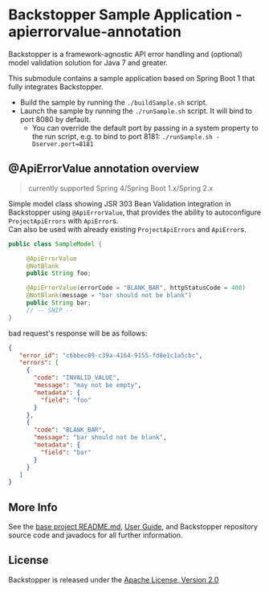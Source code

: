 # Backstopper Sample Application - apierrorvalue-annotation

Backstopper is a framework-agnostic API error handling and (optional) model validation solution for Java 7 and greater.

This submodule contains a sample application based on Spring Boot 1 that fully integrates Backstopper.
 
* Build the sample by running the `./buildSample.sh` script.
* Launch the sample by running the `./runSample.sh` script. It will bind to port 8080 by default. 
    * You can override the default port by passing in a system property to the run script, 
    e.g. to bind to port 8181: `./runSample.sh -Dserver.port=8181`

## @ApiErrorValue annotation overview

> currently supported Spring 4/Spring Boot 1.x/Spring 2.x

Simple model class showing JSR 303 Bean Validation integration in Backstopper using `@ApiErrorValue`,
that provides the ability to autoconfigure `ProjectApiErrors` with `ApiError`s.         
Can also be used with already existing `ProjectApiErrors` and `ApiError`s.      

```java
public class SampleModel {

     @ApiErrorValue
     @NotBlank
     public String foo;

     @ApiErrorValue(errorCode = "BLANK_BAR", httpStatusCode = 400)
     @NotBlank(message = "bar should not be blank")
     public String bar;
     // -- SNIP -- 
}
```

bad request's response will be as follows:

```json
{
   "error_id": "c6bbec89-c39a-4164-9155-fd8e1c1a5cbc",
   "errors": [
     {
       "code": "INVALID_VALUE",
       "message": "may not be empty",
       "metadata": {
         "field": "foo"
       }
     },
     {
       "code": "BLANK_BAR",
       "message": "bar should not be blank",
       "metadata": {
         "field": "bar"
       }
     }
   ]
}
``` 

## More Info

See the [base project README.md](../../README.md), [User Guide](../../USER_GUIDE.md), and Backstopper repository 
source code and javadocs for all further information.

## License

Backstopper is released under the [Apache License, Version 2.0](http://www.apache.org/licenses/LICENSE-2.0)
